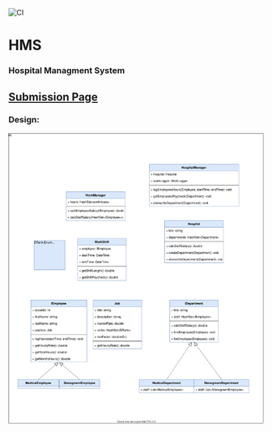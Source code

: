 ![CI](https://github.com/JonathanDagan/Hospital-Management-System/actions/workflows/dotnet.yml/badge.svg)
# HMS
### Hospital Managment System

## [Submission Page](docs/SUBMISSION.md)

### Design:

![BL UML](docs/HMS-BL.svg)
